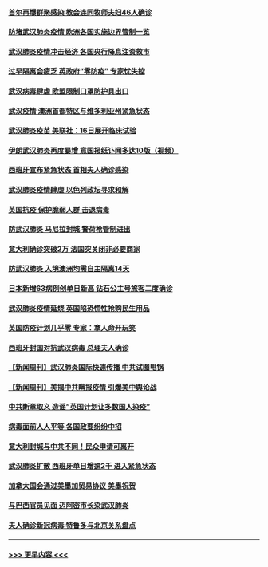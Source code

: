 #### [首尔再爆群聚感染 教会连同牧师夫妇46人确诊](../pages/prog202/a102800526.md?t=03160902) 
#### [防堵武汉肺炎疫情 欧洲各国实施边界管制一览](../pages/prog202/a102800492.md?t=03160902) 
#### [武汉肺炎疫情冲击经济 各国央行降息注资救市](../pages/prog202/a102800477.md?t=03160902) 
#### [过早隔离会疲乏 英政府“零防疫” 专家忧失控](../pages/prog202/a102800434.md?t=03160902) 
#### [武汉病毒肆虐 欧盟限制口罩防护具出口](../pages/prog202/a102800413.md?t=03160902) 
#### [武汉疫情 澳洲首都特区与维多利亚州紧急状态](../pages/prog202/a102800391.md?t=03160902) 
#### [武汉肺炎疫苗 美联社：16日展开临床试验](../pages/prog202/a102800374.md?t=03160902) 
#### [伊朗武汉肺炎再度暴增 意国报纸讣闻多达10版（视频）](../pages/prog202/a102800192.md?t=03160902) 
#### [西班牙宣布紧急状态 首相夫人确诊感染](../pages/prog202/a102800168.md?t=03160902) 
#### [武汉肺炎疫情肆虐 以色列政坛寻求和解](../pages/prog202/a102800151.md?t=03160902) 
#### [英国抗疫 保护脆弱人群 击退病毒](../pages/prog202/a102800145.md?t=03160902) 
#### [防武汉肺炎 马尼拉封城 警荷枪管制进出](../pages/prog202/a102800083.md?t=03160902) 
#### [意大利确诊突破2万 法国突关闭非必要商家](../pages/prog202/a102800071.md?t=03160902) 
#### [防武汉肺炎 入境澳洲均需自主隔离14天](../pages/prog202/a102800049.md?t=03160902) 
#### [日本新增63病例创单日新高 钻石公主号旅客二度确诊](../pages/prog202/a102800002.md?t=03160902) 
#### [武汉肺炎疫情延烧 英国陷恐慌性抢购民生用品](../pages/prog202/a102799980.md?t=03160902) 
#### [英国防疫计划几乎零 专家：拿人命开玩笑](../pages/prog202/a102799943.md?t=03160902) 
#### [西班牙封国对抗武汉病毒 总理夫人确诊](../pages/prog202/a102799930.md?t=03160902) 
#### [【新闻周刊】武汉肺炎国际快速传播 中共试图甩锅](../pages/prog202/a102799845.md?t=03160902) 
#### [【新闻周刊】美揭中共瞒报疫情  引爆美中舆论战](../pages/prog202/a102799836.md?t=03160902) 
#### [中共断章取义 造谣“英国计划让多数国人染疫”](../pages/prog202/a102799810.md?t=03160902) 
#### [病毒面前人人平等 各国政要纷纷中招](../pages/prog202/a102799720.md?t=03160902) 
#### [意大利封城与中共不同！民众申请可离开](../pages/prog202/a102799706.md?t=03160902) 
#### [武汉肺炎扩散 西班牙单日增逾2千 进入紧急状态](../pages/prog202/a102799649.md?t=03160902) 
#### [加拿大国会通过美墨加贸易协议  美墨祝贺](../pages/prog202/a102799636.md?t=03160902) 
#### [与巴西官员见面 迈阿密市长染武汉肺炎](../pages/prog202/a102799484.md?t=03160902) 
#### [夫人确诊新冠病毒 特鲁多与北京关系盘点](../pages/prog202/a102799474.md?t=03160902) 

----
#### [ >>> 更早内容 <<< ](../indexes/prog202-earlier.md)
